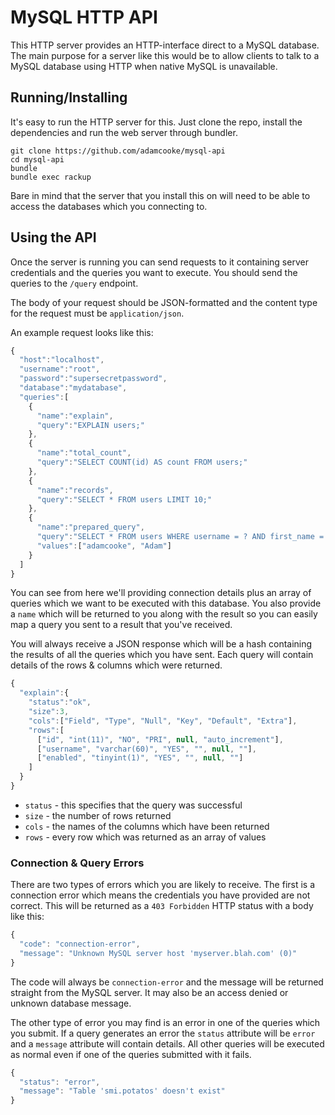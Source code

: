 # MySQL HTTP API

This HTTP server provides an HTTP-interface direct to a MySQL database. The main
purpose for a server like this would be to allow clients to talk to a MySQL
database using HTTP when native MySQL is unavailable.

## Running/Installing

It's easy to run the HTTP server for this. Just clone the repo, install the
dependencies and run the web server through bundler.

```
git clone https://github.com/adamcooke/mysql-api
cd mysql-api
bundle
bundle exec rackup
```

Bare in mind that the server that you install this on will need to be able to
access the databases which you connecting to.

## Using the API

Once the server is running you can send requests to it containing server
credentials and the queries you want to execute. You should send the queries to
the `/query` endpoint.

The body of your request should be JSON-formatted and the content type for the
request must be `application/json`.

An example request looks like this:

```javascript
{
  "host":"localhost",
  "username":"root",
  "password":"supersecretpassword",
  "database":"mydatabase",
  "queries":[
    {
      "name":"explain",
      "query":"EXPLAIN users;"
    },
    {
      "name":"total_count",
      "query":"SELECT COUNT(id) AS count FROM users;"
    },
    {
      "name":"records",
      "query":"SELECT * FROM users LIMIT 10;"
    },
    {
      "name":"prepared_query",
      "query":"SELECT * FROM users WHERE username = ? AND first_name = ?;"
      "values":["adamcooke", "Adam"]
    }
  ]
}
```

You can see from here we'll providing connection details plus an array of
queries which we want to be executed with this database. You also provide a
`name` which will be returned to you along with the result so you can easily
map a query you sent to a result that you've received.

You will always receive a JSON response which will be a hash containing the
results of all the queries which you have sent. Each query will contain details
of the rows & columns which were returned.

```javascript
{
  "explain":{
    "status":"ok",
    "size":3,
    "cols":["Field", "Type", "Null", "Key", "Default", "Extra"],
    "rows":[
      ["id", "int(11)", "NO", "PRI", null, "auto_increment"],
      ["username", "varchar(60)", "YES", "", null, ""],
      ["enabled", "tinyint(1)", "YES", "", null, ""]
    ]
  }
}
```

* `status` - this specifies that the query was successful
* `size` - the number of rows returned
* `cols` - the names of the columns which have been returned
* `rows` - every row which was returned as an array of values

### Connection & Query Errors

There are two types of errors which you are likely to receive. The first is a
connection error which means the credentials you have provided are not correct.
This will be returned as a `403 Forbidden` HTTP status with a body like this:

```javascript
{
  "code": "connection-error",
  "message": "Unknown MySQL server host 'myserver.blah.com' (0)"
}
```

The code will always be `connection-error` and the message will be returned
straight from the MySQL server. It may also be an access denied or unknown
database message.

The other type of error you may find is an error in one of the queries which you
submit. If a query generates an error the `status` attribute will be `error` and
a `message` attribute will contain details. All other queries will be executed
as normal even if one of the queries submitted with it fails.

```javascript
{
  "status": "error",
  "message": "Table 'smi.potatos' doesn't exist"
}
```
